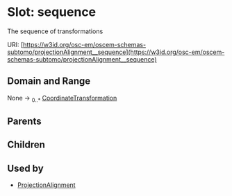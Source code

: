 
# Slot: sequence

The sequence of transformations

URI: [https://w3id.org/osc-em/oscem-schemas-subtomo/projectionAlignment__sequence](https://w3id.org/osc-em/oscem-schemas-subtomo/projectionAlignment__sequence)


## Domain and Range

None &#8594;  <sub>0..\*</sub> [CoordinateTransformation](CoordinateTransformation.md)

## Parents


## Children


## Used by

 * [ProjectionAlignment](ProjectionAlignment.md)
